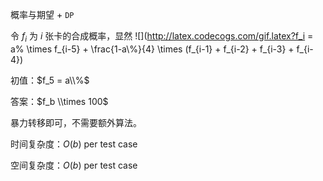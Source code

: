 概率与期望 + `DP`

令 $f_i$ 为 $i$ 张卡的合成概率，显然
![](http://latex.codecogs.com/gif.latex?f_i = a\% \times f_{i-5} + \frac{1-a\\%}{4} \times (f_{i-1} + f_{i-2} + f_{i-3} + f_{i-4})

初值：$f_5 = a\\%$

答案：$f_b \\times 100$

暴力转移即可，不需要额外算法。

时间复杂度：$O(b)$ per test case

空间复杂度：$O(b)$ per test case
